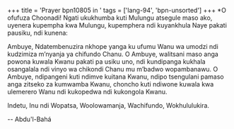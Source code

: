 +++
title = 'Prayer bpn10805 in '
tags = ['lang-94', 'bpn-unsorted']
+++
*O ofufuza Choonadi! Ngati ukukhumba kuti Mulungu atsegule maso ako, uyenera kupempha kwa Mulungu, kupemphera ndi kuyankhula Naye pakati pausiku, ndi kunena: 

 Ambuye, Ndatembenuzira nkhope yanga ku ufumu 
Wanu wa umodzi ndi kudzimiza m’nyanja ya chifundo 
Chanu. O Ambuye, walitsani maso anga powona kuwala Kwanu pakati pa usiku uno, ndi kundipanga kukhala osangalala ndi vinyo wa chikondi Chanu mu m’badwo wopambanawu. O Ambuye, ndipangeni kuti ndimve kuitana Kwanu, ndipo tsengulani pamaso anga zitseko za kumwamba Kwanu, choncho kuti ndiwone kuwala kwa ulemerero Wanu ndi kukopedwa ndi kukongola Kwanu.  

Indetu, Inu ndi Wopatsa, Woolowamanja, Wachifundo, Wokhululukira.

-- Abdu'l-Bahá
